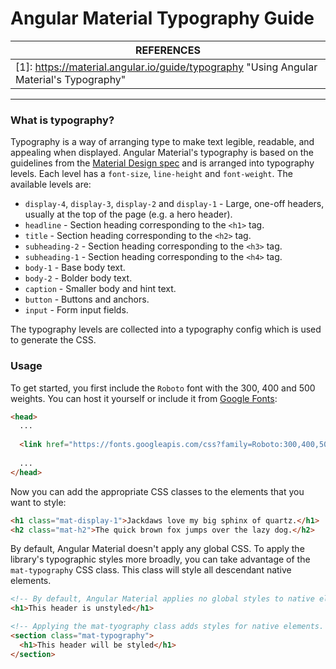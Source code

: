 # Angular Material Typography Guide

| REFERENCES                               |
| ---------------------------------------- |
| [1]: https://material.angular.io/guide/typography "Using Angular Material's Typography" |

------

### What is typography?

Typography is a way of arranging type to make text legible, readable, and appealing when displayed. Angular Material's typography is based on the guidelines from the [Material Design spec](https://material.io/guidelines/style/typography.html) and is arranged into typography levels. Each level has a `font-size`, `line-height` and `font-weight`. The available levels are:

- `display-4`, `display-3`, `display-2` and `display-1` - Large, one-off headers, usually at the top of the page (e.g. a hero header).
- `headline` - Section heading corresponding to the `<h1>` tag.
- `title` - Section heading corresponding to the `<h2>` tag.
- `subheading-2` - Section heading corresponding to the `<h3>` tag.
- `subheading-1` - Section heading corresponding to the `<h4>` tag.
- `body-1` - Base body text.
- `body-2` - Bolder body text.
- `caption` - Smaller body and hint text.
- `button` - Buttons and anchors.
- `input` - Form input fields.

The typography levels are collected into a typography config which is used to generate the CSS.

###  Usage

To get started, you first include the `Roboto` font with the 300, 400 and 500 weights. You can host it yourself or include it from [Google Fonts](https://fonts.google.com/):

```html
<head>
  ...
  
  <link href="https://fonts.googleapis.com/css?family=Roboto:300,400,500" rel="stylesheet">
  
  ...
</head>
```

Now you can add the appropriate CSS classes to the elements that you want to style:

```html
<h1 class="mat-display-1">Jackdaws love my big sphinx of quartz.</h1>
<h2 class="mat-h2">The quick brown fox jumps over the lazy dog.</h2>
```

By default, Angular Material doesn't apply any global CSS. To apply the library's typographic styles more broadly, you can take advantage of the `mat-typography` CSS class. This class will style all descendant native elements.

```html
<!-- By default, Angular Material applies no global styles to native elements. -->
<h1>This header is unstyled</h1>

<!-- Applying the mat-tyography class adds styles for native elements. -->
<section class="mat-typography">
  <h1>This header will be styled</h1>
</section>
```

